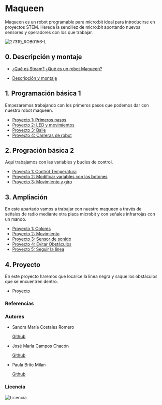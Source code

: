 # Maqueen


Maqueen es un robot programable para micro:bit ideal para introducirse en proyectos STEM. Hereda la sencillez de micro:bit aportando nuevos sensores y operadores con los que trabajar.

![27319_ROB0156-L](https://user-images.githubusercontent.com/114906778/207546794-667d5d8b-6c83-4ca5-aff8-4cb13cf3c9cb.jpg)




## 0. Descripción y montaje

- [¿Qué es Steam? ¿Qué es un robot Maqueen?](modulo0/modulo0.md)

- [Descripción y montaje](modulo1/modulo1.md)

## 1. Programación básica 1

Empezaremos trabajando con los primeros pasos que podemos dar con nuestro robot maqueen.

- [Proyecto 1: Primeros pasos](modulo2/programación1.md)
- [Proyecto 2: LED y movimientos](modulo2/programacion2.md)
- [Proyecto 3: Baile](modulo2/programacion3.md)
- [Proyecto 4: Carreras de robot](modulo2/programacion4.md)

## 2. Progración básica 2

Aquí trabajamos con las variables y bucles de control.

- [Proyecto 1: Control Temperatura](modulo3/proyecto1.md)
- [Proyecto 2: Modificar variables con los botones](modulo3/proyecto2.md)
- [Proyecto 3: Movimiento y giro](modulo3/proyecto3.md)

## 3. Ampliación

En este apartado vamos a trabajar con nuestro maqueen a través de señales de radio mediante otra placa microbit y con señales infrarrojas con un mando.

- [Proyecto 1: Colores](modulo4/proyecto1.md)
- [Proyecto 2: Movimiento](modulo4/proyecto2.md)
- [Proyecto 3: Sensor de sonido](modulo4/proyecto3.md)
- [Proyecto 4: Evitar Obstáculos](modulo4/proyecto4.md)
- [Proyecto 5: Seguir la linea](modulo4/proyecto5.md)

## 4. Proyecto

En este proyecto haremos que localice la linea negra y saque los obstáculos que se encuentren dentro. 

- [Proyecto](proyecto/proyecto.md)

### Referencias
### Autores

- Sandra María Costales Romero 


  [Github](https://github.com/Scosrom)
  
- José María Campos Chacón 


  [Github](https://github.com/camposchaconjosemaria)
  
- Paula Brito Milan


  [Github](https://github.com/Paulabm24)  
  
 
### Licencia

![Licencia](https://user-images.githubusercontent.com/114906778/212671103-a54eafd9-ea4b-45c9-920b-79a7202bf2e5.PNG)


 
